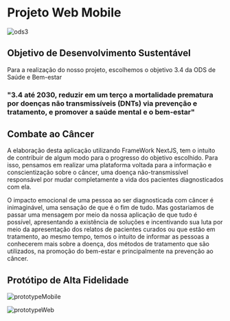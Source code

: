 # Projeto Web Mobile

![ods3](https://github.com/Faelestevs/Projeto-Web-Mobile/assets/158126344/1380d39d-9f9c-4c3c-bd4e-4d95c8c656ab)

## Objetivo de Desenvolvimento Sustentável

<p>Para a realização do nosso projeto, escolhemos o objetivo 3.4 da ODS de Saúde e Bem-estar</p>

<h3>"3.4 até 2030, reduzir em um terço a mortalidade prematura por doenças não transmissíveis (DNTs) via prevenção e tratamento, e promover a saúde mental e o bem-estar"</h3>

## Combate ao Câncer

<p>A elaboração desta aplicação utilizando FrameWork NextJS, tem o intuito de contribuir de algum modo para o progresso do objetivo escolhido. Para isso, pensamos em realizar uma plataforma voltada para a informação e conscientização sobre o câncer, uma doença não-transmissível responsável por mudar completamente a vida dos pacientes diagnosticados com ela.</p>
<p>O impacto emocional de uma pessoa ao ser diagnosticada com câncer é inimaginável, uma sensação de que é o fim de tudo. Mas gostariamos de passar uma mensagem por meio da nossa aplicação de que tudo é possível, apresentando a existência de soluções e incentivando sua luta por meio da apresentação dos relatos de pacientes curados ou que estão em tratamento, ao mesmo tempo, temos o intuito de informar as pessoas a conhecerem mais sobre a doença, dos métodos de tratamento que são utilizados, na promoção do bem-estar e principalmente na prevenção ao câncer.</p>

## Protótipo de Alta Fidelidade
![prototypeMobile](https://github.com/Faelestevs/WebMobileProject/assets/158126344/6b285201-bcc0-40de-8e14-b878e1615e66)

![prototypeWeb](https://github.com/Faelestevs/WebMobileProject/assets/158126344/a8e49ef5-55ae-4cfc-8358-8dcba49c0d8c)

